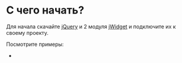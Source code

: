 ﻿# С чего начать?

Для начала скачайте [jQuery](http://jquery.com) и 2 модуля
[jWidget](https://github.com/enepomnyaschih/jwidget/wiki/Скачать-jWidget) и подключите их к своему проекту.

Посмотрите примеры:

- 